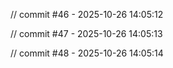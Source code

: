 
// commit #46 - 2025-10-26 14:05:12

// commit #47 - 2025-10-26 14:05:13

// commit #48 - 2025-10-26 14:05:14
